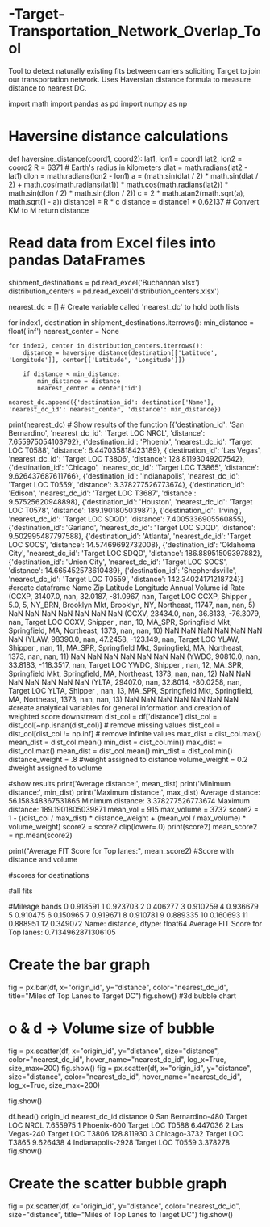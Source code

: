 # -Target-Transportation_Network_Overlap_Tool
Tool to detect naturally existing fits between carriers soliciting Target to join our transportation network.
Uses Haversian distance formula to measure distance to nearest DC.


import math
import pandas as pd
import numpy as np
# Haversine distance calculations
def haversine_distance(coord1, coord2):
    lat1, lon1 = coord1
    lat2, lon2 = coord2
    R = 6371  # Earth's radius in kilometers
    dlat = math.radians(lat2 - lat1)
    dlon = math.radians(lon2 - lon1)
    a = (math.sin(dlat / 2) * math.sin(dlat / 2) +
         math.cos(math.radians(lat1)) * math.cos(math.radians(lat2)) *
         math.sin(dlon / 2) * math.sin(dlon / 2))
    c = 2 * math.atan2(math.sqrt(a), math.sqrt(1 - a))
    distance1 = R * c
    distance = distance1 * 0.62137  # Convert KM to M
    return distance

# Read data from Excel files into pandas DataFrames
shipment_destinations = pd.read_excel('Buchannan.xlsx')
distribution_centers = pd.read_excel('distribution_centers.xlsx')

nearest_dc = []  # Create variable called 'nearest_dc' to hold both lists

for index1, destination in shipment_destinations.iterrows():
    min_distance = float('inf')
    nearest_center = None

    for index2, center in distribution_centers.iterrows():
        distance = haversine_distance(destination[['Latitude', 'Longitude']], center[['Latitude', 'Longitude']])

        if distance < min_distance:
            min_distance = distance
            nearest_center = center['id']

    nearest_dc.append({'destination_id': destination['Name'], 'nearest_dc_id': nearest_center, 'distance': min_distance})

print(nearest_dc)  # Show results of the function
[{'destination_id': 'San Bernardino', 'nearest_dc_id': 'Target LOC NRCL', 'distance': 7.655975054103792}, {'destination_id': 'Phoenix', 'nearest_dc_id': 'Target LOC T0588', 'distance': 6.447035818423189}, {'destination_id': 'Las Vegas', 'nearest_dc_id': 'Target LOC T3806', 'distance': 128.81193049207542}, {'destination_id': 'Chicago', 'nearest_dc_id': 'Target LOC T3865', 'distance': 9.626437687611766}, {'destination_id': 'Indianapolis', 'nearest_dc_id': 'Target LOC T0559', 'distance': 3.378277526773674}, {'destination_id': 'Edison', 'nearest_dc_id': 'Target LOC T3687', 'distance': 9.57525620948898}, {'destination_id': 'Houston', 'nearest_dc_id': 'Target LOC T0578', 'distance': 189.1901805039871}, {'destination_id': 'Irving', 'nearest_dc_id': 'Target LOC SDQD', 'distance': 7.4005336905560855}, {'destination_id': 'Garland', 'nearest_dc_id': 'Target LOC SDQD', 'distance': 9.502995487797588}, {'destination_id': 'Atlanta', 'nearest_dc_id': 'Target LOC SOCS', 'distance': 14.57469692732008}, {'destination_id': 'Oklahoma City', 'nearest_dc_id': 'Target LOC SDQD', 'distance': 186.88951509397882}, {'destination_id': 'Union City', 'nearest_dc_id': 'Target LOC SOCS', 'distance': 14.665452573610489}, {'destination_id': 'Shepherdsville', 'nearest_dc_id': 'Target LOC T0559', 'distance': 142.34024171218724}]
#create dataframe
Name	Zip	Latitude	Longitude	Annual Volume	id	Rate
(CCXP, 31407.0, nan, 32.0187, -81.0967, nan, Target LOC CCXP, Shipper , 5.0, 5, NY_BRN, Brooklyn Mkt, Brooklyn, NY, Northeast, 11747, nan, nan, 5)	NaN	NaN	NaN	NaN	NaN	NaN	NaN
(CCXV, 23434.0, nan, 36.8133, -76.3079, nan, Target LOC CCXV, Shipper , nan, 10, MA_SPR, Springfield Mkt, Springfield, MA, Northeast, 1373, nan, nan, 10)	NaN	NaN	NaN	NaN	NaN	NaN	NaN
(YLAW, 98390.0, nan, 47.2458, -123.149, nan, Target LOC YLAW, Shipper , nan, 11, MA_SPR, Springfield Mkt, Springfield, MA, Northeast, 1373, nan, nan, 11)	NaN	NaN	NaN	NaN	NaN	NaN	NaN
(YWDC, 90810.0, nan, 33.8183, -118.3517, nan, Target LOC YWDC, Shipper , nan, 12, MA_SPR, Springfield Mkt, Springfield, MA, Northeast, 1373, nan, nan, 12)	NaN	NaN	NaN	NaN	NaN	NaN	NaN
(YLTA, 29407.0, nan, 32.8014, -80.0258, nan, Target LOC YLTA, Shipper , nan, 13, MA_SPR, Springfield Mkt, Springfield, MA, Northeast, 1373, nan, nan, 13)	NaN	NaN	NaN	NaN	NaN	NaN	NaN
#create analytical variables for general information and creation of weighted score downstream
dist_col = df['distance']
dist_col = dist_col[~np.isnan(dist_col)] # remove missing values
dist_col = dist_col[dist_col != np.inf] # remove infinite values
max_dist = dist_col.max()
mean_dist = dist_col.mean()
min_dist = dist_col.min()
max_dist = dist_col.max()
mean_dist =  dist_col.mean()
min_dist = dist_col.min()
distance_weight = .8 #weight assigned to distance 
volume_weight = 0.2 #weight assigned to volume

#show results
print('Average distance:', mean_dist)
print('Minimum distance:', min_dist)
print('Maximum distance:', max_dist)
Average distance: 56.158348367531865
Minimum distance: 3.378277526773674
Maximum distance: 189.1901805039871
mean_vol = 915
max_volume = 3732
score2 = 1 - ((dist_col / max_dist) * distance_weight + (mean_vol / max_volume) * volume_weight)
score2 = score2.clip(lower=.0)
print(score2)
mean_score2 = np.mean(score2)

print("Average FIT Score for Top lanes:", mean_score2) 
#Score with distance and volume
    
#scores for destinations

#all fits 

#Mileage bands
0     0.918591
1     0.923703
2     0.406277
3     0.910259
4     0.936679
5     0.910475
6     0.150965
7     0.919671
8     0.910781
9     0.889335
10    0.160693
11    0.888951
12    0.349072
Name: distance, dtype: float64
Average FIT Score for Top lanes: 0.7134962871306105
# Create the bar graph
fig = px.bar(df, x="origin_id", y="distance", color="nearest_dc_id",  title="Miles of Top Lanes to Target DC")
fig.show()
#3d bubble chart
# o & d -> Volume size of bubble

fig = px.scatter(df, x="origin_id", y="distance",
	         size="distance", color="nearest_dc_id",
                 hover_name="nearest_dc_id", log_x=True, size_max=200)
fig.show()
fig = px.scatter(df, x="origin_id", y="distance", size="distance", color="nearest_dc_id",
                 hover_name="nearest_dc_id", log_x=True, size_max=200)

fig.show()

df.head()
origin_id	nearest_dc_id	distance
0	San Bernardino-480	Target LOC NRCL	7.655975
1	Phoenix-600	Target LOC T0588	6.447036
2	Las Vegas-240	Target LOC T3806	128.811930
3	Chicago-3732	Target LOC T3865	9.626438
4	Indianapolis-2928	Target LOC T0559	3.378278
fig.show()

# Create the scatter bubble graph
fig = px.scatter(df, x="origin_id", y="distance", color="nearest_dc_id", size="distance", title="Miles of Top Lanes to Target DC")
fig.show()
 
 
